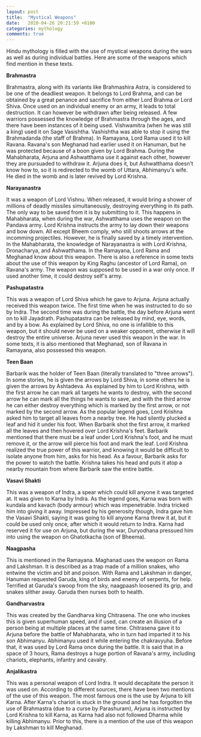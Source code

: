 ```yaml
---
layout: post
title:  "Mystical Weapons"
date:   2020-04-26 20:21:59 +0100
categories: mythology
comments: true
---
```


Hindu mythology is filled with the use of mystical weapons during the wars as well as during individual battles. Here are some of the weapons which find mention in these texts.

<b>Brahmastra</b>

Brahmastra, along with its variants like Brahmashira Astra, is considered to be one of the deadliest weapon. It belongs to Lord Brahma, and can be obtained by a great penance and sacrifice from either Lord Brahma or Lord Shiva. Once used on an individual enemy or an army, it leads to total destruction. It can however be withdrawn after being released. A few warriors possessed the knowledge of Brahmastra through the ages, and there have been instances of it being used. Vishwamitra (when he was still a king) used it on Sage Vasishtha. Vashishtha was able to stop it using the Brahmadanda (the staff of Brahma). In Ramayana, Lord Rama used it to kill Ravana. Ravana's son Meghanad had earlier used it on Hanuman, but he was protected because of a boon given by Lord Brahma. During the Mahabharata, Arjuna and Ashwatthama use it against each other, however they are pursuaded to withdraw it. Arjuna does it, but Ashwatthama doesn't know how to, so it is redirected to the womb of Uttara, Abhimanyu's wife. He died in the womb and is later revived by Lord Krishna.

<b>Narayanastra</b>

It was a weapon of Lord Vishnu. When released, it would bring a shower of millions of deadly missiles simultaneously, destroying everything in its path. The only way to be saved from it is by submitting to it. This happens in Mahabharata, when during the war, Ashwatthama uses the weapon on the Pandava army. Lord Krishna instructs the army to lay down their weapons and bow down. All except Bheem comply, who still shoots arrows at the incomming projectiles. However, he is finally saved by a timely intervention. In the Mahabharata, the knowledge of Narayanastra is with Lord Krishna, Dronacharya, and Ashwatthama. In the Ramayana, Lord Rama and Meghanad know about this weapon. There is also a reference in some texts about the use of this weapon by King Raghu (ancestor of Lord Rama), on Ravana's army. The weapon was supposed to be used in a war only once. If used another time, it could destroy self's army.

<b>Pashupatastra</b>

This was a weapon of Lord Shiva which he gave to Arjuna. Arjuna actually received this weapon twice. The first time when he was instructed to do so by Indra. The second time was during the battle, the day before Arjuna went on to kill Jayadrath. Pashupatastra can be released by mind, eye, words, and by a bow. As explained by Lord Shiva, no one is infallible to this weapon, but it should never be used on a weaker opponent, otherwise it will destroy the entire universe. Arjuna never used this weapon in the war. In some texts, it is also mentioned that Meghanad, son of Ravana in Ramayana, also possessed this weapon.

<b>Teen Baan</b>

Barbarik was the holder of Teen Baan (literally translated to "three arrows"). In some stories, he is given the arrows by Lord Shiva, in some others he is given the arrows by Ashtadeva. As explained by him to Lord Krishna, with the first arrow he can mark all targets he wants to destroy, with the second arrow he can mark all the things he wants to save, and with the third arrow he can either destroy everything which is marked by the first arrow, or not marked by the second arrow. As the popular legend goes, Lord Krishna asked him to target all leaves from a nearby tree. He had silently plucked a leaf and hid it under his foot. When Barbarik shot the first arrow, it marked all the leaves and then hovered over Lord Krishna's feet. Barbarik mentioned that there must be a leaf under Lord Krishna's foot, and he must remove it, or the arrow will pierce his foot and mark the leaf. Lord Krishna realized the true power of this warrior, and knowing it would be difficult to isolate anyone from him, asks for his head. As a favour, Barbarik asks for the power to watch the battle. Krishna takes his head and puts it atop a nearby mountain from where Barbarik saw the entire battle.

<b>Vasavi Shakti</b>

This was a weapon of Indra, a spear which could kill anyone it was targeted at. It was given to Karna by Indra. As the legend goes, Karna was born with kundala and kavach (body armour) which was impenetrable. Indra tricked him into giving it away. Impressed by his generosity though, Indra gave him the Vasavi Shakti, saying it was going to kill anyone Karna threw it at, but it could be used only once, after which it would return to Indra. Karna had reserved it for use on Arjuna, but during the war, Duryodhana pressued him into using the weapon on Ghatotkacha (son of Bheema).

<b>Naagpasha</b>

This is mentioned in the Ramayana. Maghanad uses the weapon on Rama and Lakshman. It is described as a trap made of a million snakes, who entwine the victim and bit and poison. With Rama and Lakshman in danger, Hanuman requested Garuda, king of birds and enemy of serpents, for help. Terrified at Garuda's swoop from the sky, naagpaash loosened its grip, and snakes slither away. Garuda then nurses both to health.

<b>Gandharvastra</b>

This was created by the Gandharva king Chitrasena. The one who invokes this is given superhuman speed, and if used, can create an illusion of a person being at multiple places at the same time. Chitrasena gave it to Arjuna before the battle of Mahabharata, who in turn had imparted it to his son Abhimanyu. Abhimanyu used it while entering the chakravyuha. Before that, it was used by Lord Rama once during the battle. It is said that in a space of 3 hours, Rama destroys a huge portion of Ravana's army, including chariots, elephants, infantry and cavalry.

<b>Anjalikastra</b>

This was a personal weapon of Lord Indra. It would decapitate the person it was used on. According to different sources, there have been two mentions of the use of this weapon. The most famous one is the use by Arjuna to kill Karna. After Karna's chariot is stuck in the ground and he has forgotten the use of Brahmastra (due to a curse by Parashuram), Arjuna is instructed by Lord Krishna to kill Karna, as Karna had also not followed Dharma while killing Abhimanyu. Prior to this, there is a mention of the use of this weapon by Lakshman to kill Meghanad.